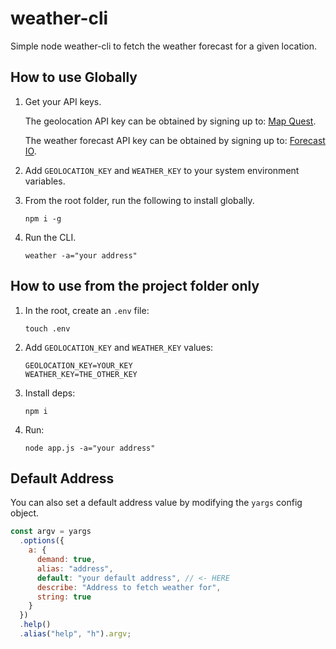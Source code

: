 # weather-cli

Simple node weather-cli to fetch the weather forecast for a given location.

## How to use Globally

1. Get your API keys.

   The geolocation API key can be obtained by signing up to: [Map Quest](https://developer.mapquest.com/).

   The weather forecast API key can be obtained by signing up to: [Forecast IO](https://darksky.net/dev).

2. Add `GEOLOCATION_KEY` and `WEATHER_KEY` to your system environment variables.

3. From the root folder, run the following to install globally.

   ```
   npm i -g
   ```

4. Run the CLI.

   ```
   weather -a="your address"
   ```

## How to use from the project folder only

1. In the root, create an `.env` file:

   ```
   touch .env
   ```

2. Add `GEOLOCATION_KEY` and `WEATHER_KEY` values:

   ```
   GEOLOCATION_KEY=YOUR_KEY
   WEATHER_KEY=THE_OTHER_KEY
   ```

3. Install deps:

   ```
   npm i
   ```

4. Run:

   ```
   node app.js -a="your address"
   ```

## Default Address

You can also set a default address value by modifying the `yargs` config object.

```js
const argv = yargs
  .options({
    a: {
      demand: true,
      alias: "address",
      default: "your default address", // <- HERE
      describe: "Address to fetch weather for",
      string: true
    }
  })
  .help()
  .alias("help", "h").argv;
```
